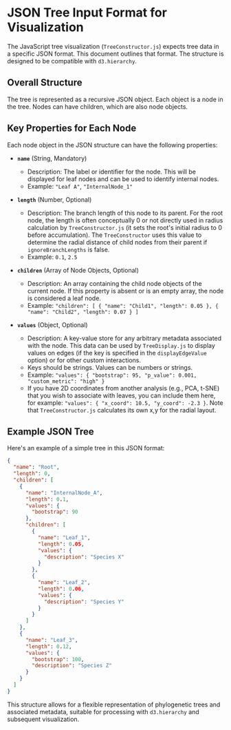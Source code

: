 # JSON Tree Input Format for Visualization

The JavaScript tree visualization (`TreeConstructor.js`) expects tree data in a specific JSON format. This document outlines that format. The structure is designed to be compatible with `d3.hierarchy`.

## Overall Structure

The tree is represented as a recursive JSON object. Each object is a node in the tree. Nodes can have children, which are also node objects.

## Key Properties for Each Node

Each node object in the JSON structure can have the following properties:

-   **`name`** (String, Mandatory)
    -   Description: The label or identifier for the node. This will be displayed for leaf nodes and can be used to identify internal nodes.
    -   Example: `"Leaf A"`, `"InternalNode_1"`

-   **`length`** (Number, Optional)
    -   Description: The branch length of this node to its parent. For the root node, the length is often conceptually 0 or not directly used in radius calculation by `TreeConstructor.js` (it sets the root's initial radius to 0 before accumulation). The `TreeConstructor` uses this value to determine the radial distance of child nodes from their parent if `ignoreBranchLengths` is false.
    -   Example: `0.1`, `2.5`

-   **`children`** (Array of Node Objects, Optional)
    -   Description: An array containing the child node objects of the current node. If this property is absent or is an empty array, the node is considered a leaf node.
    -   Example: `"children": [ { "name": "Child1", "length": 0.05 }, { "name": "Child2", "length": 0.07 } ]`

-   **`values`** (Object, Optional)
    -   Description: A key-value store for any arbitrary metadata associated with the node. This data can be used by `TreeDisplay.js` to display values on edges (if the key is specified in the `displayEdgeValue` option) or for other custom interactions.
    -   Keys should be strings. Values can be numbers or strings.
    -   Example: `"values": { "bootstrap": 95, "p_value": 0.001, "custom_metric": "high" }`
    -   If you have 2D coordinates from another analysis (e.g., PCA, t-SNE) that you wish to associate with leaves, you can include them here, for example: `"values": { "x_coord": 10.5, "y_coord": -2.3 }`. Note that `TreeConstructor.js` calculates its own x,y for the radial layout.

## Example JSON Tree

Here's an example of a simple tree in this JSON format:

```json
{
  "name": "Root",
  "length": 0,
  "children": [
    {
      "name": "InternalNode_A",
      "length": 0.1,
      "values": {
        "bootstrap": 90
      },
      "children": [
        {
          "name": "Leaf_1",
          "length": 0.05,
          "values": {
            "description": "Species X"
          }
        },
        {
          "name": "Leaf_2",
          "length": 0.06,
          "values": {
            "description": "Species Y"
          }
        }
      ]
    },
    {
      "name": "Leaf_3",
      "length": 0.12,
      "values": {
        "bootstrap": 100,
        "description": "Species Z"
      }
    }
  ]
}
```

This structure allows for a flexible representation of phylogenetic trees and associated metadata, suitable for processing with `d3.hierarchy` and subsequent visualization.
